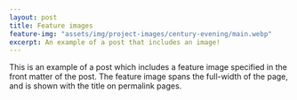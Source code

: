 ```yaml
---
layout: post
title: Feature images
feature-img: "assets/img/project-images/century-evening/main.webp"
excerpt: An example of a post that includes an image!
---
```


This is an example of a post which includes a feature image specified in the front matter of the post. The feature image spans the full-width of the page, and is shown with the title on permalink pages.
